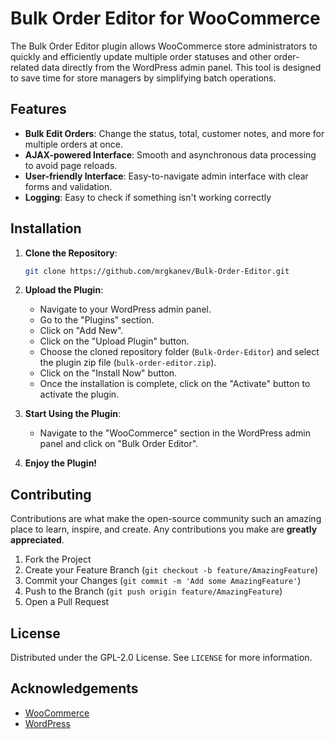 # Bulk Order Editor for WooCommerce

The Bulk Order Editor plugin allows WooCommerce store administrators to quickly and efficiently update multiple order statuses and other order-related data directly from the WordPress admin panel. This tool is designed to save time for store managers by simplifying batch operations.

## Features

- **Bulk Edit Orders**: Change the status, total, customer notes, and more for multiple orders at once.
- **AJAX-powered Interface**: Smooth and asynchronous data processing to avoid page reloads.
- **User-friendly Interface**: Easy-to-navigate admin interface with clear forms and validation.
- **Logging**: Easy to check if something isn't working correctly

## Installation

1. **Clone the Repository**:

    ```bash
    git clone https://github.com/mrgkanev/Bulk-Order-Editor.git
    ```

2. **Upload the Plugin**:
    - Navigate to your WordPress admin panel.
    - Go to the "Plugins" section.
    - Click on "Add New".
    - Click on the "Upload Plugin" button.
    - Choose the cloned repository folder (`Bulk-Order-Editor`) and select the plugin zip file (`bulk-order-editor.zip`).
    - Click on the "Install Now" button.
    - Once the installation is complete, click on the "Activate" button to activate the plugin.

3. **Start Using the Plugin**:
    - Navigate to the "WooCommerce" section in the WordPress admin panel and click on "Bulk Order Editor".

4. **Enjoy the Plugin!**


## Contributing

Contributions are what make the open-source community such an amazing place to learn, inspire, and create. Any contributions you make are **greatly appreciated**.

1. Fork the Project
2. Create your Feature Branch (`git checkout -b feature/AmazingFeature`)
3. Commit your Changes (`git commit -m 'Add some AmazingFeature'`)
4. Push to the Branch (`git push origin feature/AmazingFeature`)
5. Open a Pull Request

## License

Distributed under the GPL-2.0 License. See `LICENSE` for more information.

## Acknowledgements

- [WooCommerce](https://woocommerce.com/)
- [WordPress](https://wordpress.org/)
